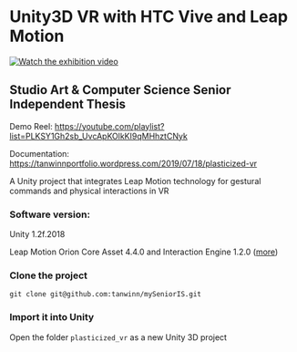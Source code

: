 # Unity3D VR with HTC Vive and Leap Motion

[![Watch the exhibition video](https://drive.google.com/uc?export=view&id=1ckPjns06zJ-AaPtxh62zt5olQvsA-mvx)](https://www.youtube.com/watch?v=1VY1xdYkQfU&list=PLKSY1Gh2sb_UvcApKOlkKI9qMHhztCNyk)

## Studio Art & Computer Science Senior Independent Thesis

Demo Reel: https://youtube.com/playlist?list=PLKSY1Gh2sb_UvcApKOlkKI9qMHhztCNyk

Documentation: https://tanwinnportfolio.wordpress.com/2019/07/18/plasticized-vr


A Unity project that integrates Leap Motion technology for gestural commands and physical interactions in VR

### Software version:

Unity 1.2f.2018

Leap Motion Orion Core Asset 4.4.0 and Interaction Engine 1.2.0 ([more](https://developer.leapmotion.com/unity/#5436356))


### Clone the project
```git clone git@github.com:tanwinn/mySeniorIS.git```

### Import it into Unity
Open the folder `plasticized_vr` as a new Unity 3D project
